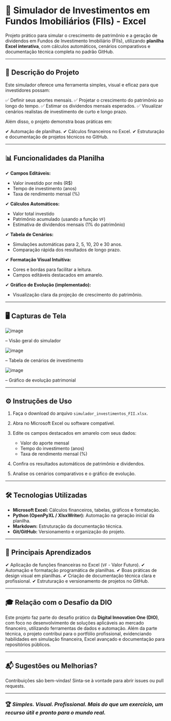 
# 💸 Simulador de Investimentos em Fundos Imobiliários (FIIs) - Excel

Projeto prático para simular o crescimento de patrimônio e a geração de dividendos em Fundos de Investimento Imobiliário (FIIs), utilizando **planilha Excel interativa**, com cálculos automáticos, cenários comparativos e documentação técnica completa no padrão GitHub.

---

## 🎯 **Descrição do Projeto**

Este simulador oferece uma ferramenta simples, visual e eficaz para que investidores possam:

✅ Definir seus aportes mensais.
✅ Projetar o crescimento do patrimônio ao longo do tempo.
✅ Estimar os dividendos mensais esperados.
✅ Visualizar cenários realistas de investimento de curto e longo prazo.

Além disso, o projeto demonstra boas práticas em:

✔ Automação de planilhas.
✔ Cálculos financeiros no Excel.
✔ Estruturação e documentação de projetos técnicos no GitHub.

---

## 📊 **Funcionalidades da Planilha**

✔ **Campos Editáveis:**

* Valor investido por mês (R\$)
* Tempo de investimento (anos)
* Taxa de rendimento mensal (%)

✔ **Cálculos Automáticos:**

* Valor total investido
* Patrimônio acumulado (usando a função `VF`)
* Estimativa de dividendos mensais (1% do patrimônio)

✔ **Tabela de Cenários:**

* Simulações automáticas para 2, 5, 10, 20 e 30 anos.
* Comparação rápida dos resultados de longo prazo.

✔ **Formatação Visual Intuitiva:**

* Cores e bordas para facilitar a leitura.
* Campos editáveis destacados em amarelo.

✔ **Gráfico de Evolução (implementado):**

* Visualização clara da projeção de crescimento do patrimônio.

---

## 🖥️ **Capturas de Tela**

![image](https://github.com/user-attachments/assets/214dcbb9-1080-4298-8351-de9709bf8ea9)

– Visão geral do simulador

![image](https://github.com/user-attachments/assets/df705135-3ba8-45f2-8923-2f0cc08d9a1d)

– Tabela de cenários de investimento

![image](https://github.com/user-attachments/assets/caae5d93-5a5c-4c13-9552-8951727f0335)

– Gráfico de evolução patrimonial

---

## ⚙️ **Instruções de Uso**

1. Faça o download do arquivo `simulador_investimentos_FII.xlsx`.
2. Abra no Microsoft Excel ou software compatível.
3. Edite os campos destacados em amarelo com seus dados:

   * Valor do aporte mensal
   * Tempo do investimento (anos)
   * Taxa de rendimento mensal (%)
4. Confira os resultados automáticos de patrimônio e dividendos.
5. Analise os cenários comparativos e o gráfico de evolução.

---

## 🛠️ **Tecnologias Utilizadas**

* **Microsoft Excel:** Cálculos financeiros, tabelas, gráficos e formatação.
* **Python (OpenPyXL / XlsxWriter):** Automação na geração inicial da planilha.
* **Markdown:** Estruturação da documentação técnica.
* **Git/GitHub:** Versionamento e organização do projeto.

---

## 🚀 **Principais Aprendizados**

✔ Aplicação de funções financeiras no Excel (`VF` - Valor Futuro).
✔ Automação e formatação programática de planilhas.
✔ Boas práticas de design visual em planilhas.
✔ Criação de documentação técnica clara e profissional.
✔ Estruturação e versionamento de projetos no GitHub.

---

## 🎓 **Relação com o Desafio da DIO**

Este projeto faz parte do desafio prático da **Digital Innovation One (DIO)**, com foco no desenvolvimento de soluções aplicáveis ao mercado financeiro, utilizando ferramentas de dados e automação. Além da parte técnica, o projeto contribui para o portfólio profissional, evidenciando habilidades em simulação financeira, Excel avançado e documentação para repositórios públicos.

---

## 📬 **Sugestões ou Melhorias?**

Contribuições são bem-vindas! Sinta-se à vontade para abrir issues ou pull requests.

---

### 🏆 *Simples. Visual. Profissional. Mais do que um exercício, um recurso útil e pronto para o mundo real.*

